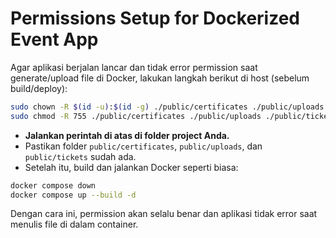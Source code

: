 # Permissions Setup for Dockerized Event App

Agar aplikasi berjalan lancar dan tidak error permission saat generate/upload file di Docker, lakukan langkah berikut di host (sebelum build/deploy):

```sh
sudo chown -R $(id -u):$(id -g) ./public/certificates ./public/uploads ./public/tickets
sudo chmod -R 755 ./public/certificates ./public/uploads ./public/tickets
```

- **Jalankan perintah di atas di folder project Anda.**
- Pastikan folder `public/certificates`, `public/uploads`, dan `public/tickets` sudah ada.
- Setelah itu, build dan jalankan Docker seperti biasa:

```sh
docker compose down
docker compose up --build -d
```

Dengan cara ini, permission akan selalu benar dan aplikasi tidak error saat menulis file di dalam container. 